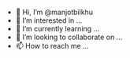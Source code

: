 - 👋 Hi, I’m @manjotbilkhu
- 👀 I’m interested in ...
- 🌱 I’m currently learning ...
- 💞️ I’m looking to collaborate on ...
- 📫 How to reach me ...

<!---
manjotbilkhu/manjotbilkhu is a ✨ special ✨ repository because its `README.md` (this file) appears on your GitHub profile.
You can click the Preview link to take a look at your changes.
--->
